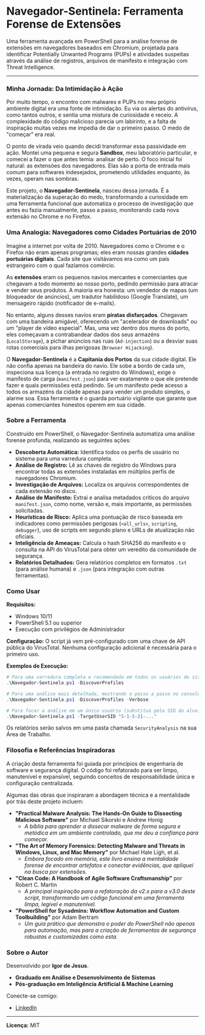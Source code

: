 # Navegador-Sentinela: Ferramenta Forense de Extensões

Uma ferramenta avançada em PowerShell para a análise forense de extensões em navegadores baseados em Chromium, projetada para identificar Potentially Unwanted Programs (PUPs) e atividades suspeitas através da análise de registros, arquivos de manifesto e integração com Threat Intelligence.

---

### Minha Jornada: Da Intimidação à Ação

Por muito tempo, o encontro com malwares e PUPs no meu próprio ambiente digital era uma fonte de intimidação. Eu via os alertas do antivírus, como tantos outros, e sentia uma mistura de curiosidade e receio. A complexidade do código malicioso parecia um labirinto, e a falta de inspiração muitas vezes me impedia de dar o primeiro passo. O medo de "começar" era real.

O ponto de virada veio quando decidi transformar essa passividade em ação. Montei uma pequena e segura **Sandbox**, meu laboratório particular, e comecei a fazer o que antes temia: analisar de perto. O foco inicial foi natural: as extensões dos navegadores. Elas são a porta de entrada mais comum para softwares indesejados, prometendo utilidades enquanto, às vezes, operam nas sombras.

Este projeto, o **Navegador-Sentinela**, nasceu dessa jornada. É a materialização da superação do medo, transformando a curiosidade em uma ferramenta funcional que automatiza o processo de investigação que antes eu fazia manualmente, passo a passo, monitorando cada nova extensão no Chrome e no Firefox.

### Uma Analogia: Navegadores como Cidades Portuárias de 2010

Imagine a internet por volta de 2010. Navegadores como o Chrome e o Firefox não eram apenas programas; eles eram nossas grandes **cidades portuárias digitais**. Cada site que visitávamos era como um país estrangeiro com o qual fazíamos comércio.

As **extensões** eram os pequenos navios mercantes e comerciantes que chegavam a todo momento ao nosso porto, pedindo permissão para atracar e vender seus produtos. A maioria era honesta: um vendedor de mapas (um bloqueador de anúncios), um tradutor habilidoso (Google Translate), um mensageiro rápido (notificador de e-mails).

No entanto, alguns desses navios eram **piratas disfarçados**. Chegavam com uma bandeira amigável, oferecendo um "acelerador de downloads" ou um "player de vídeo especial". Mas, uma vez dentro dos muros do porto, eles começavam a contrabandear dados dos seus armazéns (`LocalStorage`), a pichar anúncios nas ruas (`Ad-injection`) ou a desviar suas rotas comerciais para ilhas perigosas (`Browser Hijacking`).

O **Navegador-Sentinela** é a **Capitania dos Portos** da sua cidade digital. Ele não confia apenas na bandeira do navio. Ele sobe a bordo de cada um, inspeciona sua licença (a entrada no registro do Windows), exige o manifesto de carga (`manifest.json`) para ver exatamente o que ele pretende fazer e quais permissões está pedindo. Se um manifesto pede acesso a todos os armazéns da cidade apenas para vender um produto simples, o alarme soa. Essa ferramenta é o guarda portuário vigilante que garante que apenas comerciantes honestos operem em sua cidade.

### Sobre a Ferramenta

Construído em PowerShell, o Navegador-Sentinela automatiza uma análise forense profunda, realizando as seguintes ações:

* **Descoberta Automática:** Identifica todos os perfis de usuário no sistema para uma varredura completa.
* **Análise de Registro:** Lê as chaves de registro do Windows para encontrar todas as extensões instaladas em múltiplos perfis de navegadores Chromium.
* **Investigação de Arquivos:** Localiza os arquivos correspondentes de cada extensão no disco.
* **Análise de Manifesto:** Extrai e analisa metadados críticos do arquivo `manifest.json`, como nome, versão e, mais importante, as permissões solicitadas.
* **Heurísticas de Risco:** Aplica uma pontuação de risco baseada em indicadores como permissões perigosas (`<all_urls>`, `scripting`, `debugger`), uso de scripts em segundo plano e URLs de atualização não oficiais.
* **Inteligência de Ameaças:** Calcula o hash SHA256 do manifesto e o consulta na API do VirusTotal para obter um veredito da comunidade de segurança.
* **Relatórios Detalhados:** Gera relatórios completos em formatos `.txt` (para análise humana) e `.json` (para integração com outras ferramentas).

### Como Usar

**Requisitos:**
* Windows 10/11
* PowerShell 5.1 ou superior
* Execução com privilégios de Administrador

**Configuração:**
O script já vem pré-configurado com uma chave de API pública do VirusTotal. Nenhuma configuração adicional é necessária para o primeiro uso.

**Exemplos de Execução:**

```powershell
# Para uma varredura completa e recomendada em todos os usuários do sistema
.\Navegador-Sentinela.ps1 -DiscoverProfiles

# Para uma análise mais detalhada, mostrando o passo a passo no console
.\Navegador-Sentinela.ps1 -DiscoverProfiles -Verbose

# Para focar a análise em um único usuário (substitua pelo SID do alvo)
.\Navegador-Sentinela.ps1 -TargetUserSID "S-1-5-21-..."
```
Os relatórios serão salvos em uma pasta chamada `SecurityAnalysis` na sua Área de Trabalho.

### Filosofia e Referências Inspiradoras

A criação desta ferramenta foi guiada por princípios de engenharia de software e segurança digital. O código foi refatorado para ser limpo, manutenível e expansível, seguindo conceitos de responsabilidade única e configuração centralizada.

Algumas das obras que inspiraram a abordagem técnica e a mentalidade por trás deste projeto incluem:

* **"Practical Malware Analysis: The Hands-On Guide to Dissecting Malicious Software"** por Michael Sikorski e Andrew Honig
    * *A bíblia para aprender a dissecar malware de forma segura e metódica em um ambiente controlado, que me deu a confiança para começar.*
* **"The Art of Memory Forensics: Detecting Malware and Threats in Windows, Linux, and Mac Memory"** por Michael Hale Ligh, et al.
    * *Embora focado em memória, este livro ensina a mentalidade forense de encontrar artefatos e conectar evidências, que apliquei na busca por extensões.*
* **"Clean Code: A Handbook of Agile Software Craftsmanship"** por Robert C. Martin
    * *A principal inspiração para a refatoração da v2.x para a v3.0 deste script, transformando um código funcional em uma ferramenta limpa, legível e manutenível.*
* **"PowerShell for Sysadmins: Workflow Automation and Custom Toolbuilding"** por Adam Bertram
    * *Um guia prático que demonstra o poder do PowerShell não apenas para automação, mas para a criação de ferramentas de segurança robustas e customizadas como esta.*

### Sobre o Autor

Desenvolvido por **Igor de Jesus**.

* **Graduado em Análise e Desenvolvimento de Sistemas**
* **Pós-graduação em Inteligência Artificial & Machine Learning**

Conecte-se comigo:
* [LinkedIn](https://www.linkedin.com/in/igor-de-jesus-57b60228b/)

---
**Licença:** MIT
